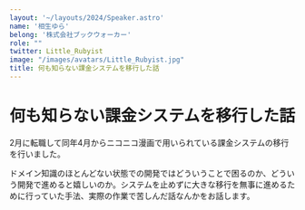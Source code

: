```yaml
---
layout: '~/layouts/2024/Speaker.astro'
name: '相生ゆら'
belong: '株式会社ブックウォーカー'
role: ""
twitter: Little_Rubyist
image: "/images/avatars/Little_Rubyist.jpg"
title: 何も知らない課金システムを移行した話
---
```


# 何も知らない課金システムを移行した話

2月に転職して同年4月からニコニコ漫画で用いられている課金システムの移行を行いました。

ドメイン知識のほとんどない状態での開発ではどういうことで困るのか、どういう開発で進めると嬉しいのか。システムを止めずに大きな移行を無事に進めるために行っていた手法、実際の作業で苦しんだ話なんかをお話します。

